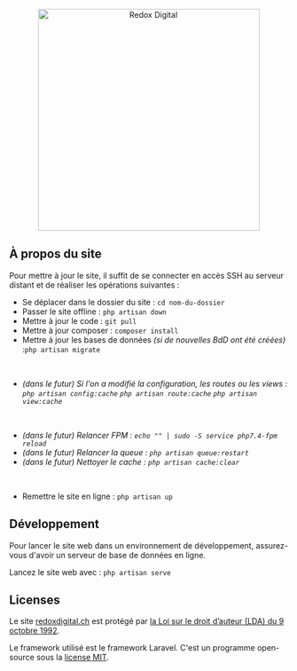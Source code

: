 <p align="center"><a href="https://redoxdigital.ch" target="_blank" rel="noopener"><img src="https://redoxdigital.ch/assets/img/logo/Redox-Digital_Logotype-slogan-blanc-rouge.png" width="400" alt="Redox Digital"></a></p>

## À propos du site

Pour mettre à jour le site, il suffit de se connecter en accès SSH au serveur distant et de réaliser les opérations suivantes :

-   Se déplacer dans le dossier du site : `cd nom-du-dossier`
-   Passer le site offline : `php artisan down`
-   Mettre à jour le code : `git pull`
-   Mettre à jour composer : `composer install`
-   Mettre à jour les bases de données _(si de nouvelles BdD ont été créées)_ :`php artisan migrate`

<br/>

-   _(dans le futur) Si l'on a modifié la configuration, les routes ou les views :
    `php artisan config:cache`
    `php artisan route:cache`
    `php artisan view:cache`_

<br/>

-   _(dans le futur) Relancer FPM : `echo "" | sudo -S service php7.4-fpm reload`_
-   _(dans le futur) Relancer la queue : `php artisan queue:restart`_
-   _(dans le futur) Nettoyer le cache : `php artisan cache:clear`_

<br/>

-   Remettre le site en ligne : `php artisan up`

## Développement

Pour lancer le site web dans un environnement de développement, assurez-vous d'avoir un serveur de base de données en ligne.

Lancez le site web avec : `php artisan serve`

## Licenses

Le site [redoxdigital.ch](https://redoxdigital.ch) est protégé par [la Loi sur le droit d’auteur (LDA) du 9 octobre 1992](https://www.fedlex.admin.ch/eli/cc/1993/1798_1798_1798/fr).

Le framework utilisé est le framework Laravel. C'est un programme open-source sous la [license MIT](https://opensource.org/licenses/MIT).
